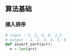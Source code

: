 
## 算法基础

### 插入排序

```python 
# input : 5, 2, 4, 6, 1,3
# output : 1, 2, 3, 4, 5, 6
def insert_sort(arr):
  n = len(arr)
```
